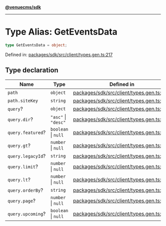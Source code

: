 [**@venuecms/sdk**](../Index.md)

***

# Type Alias: GetEventsData

```ts
type GetEventsData = object;
```

Defined in: [packages/sdk/src/client/types.gen.ts:217](https://github.com/venuecms/sdk/blob/dbe1bd3b5606b46905e3e9cba86e4c1f6af6def7/packages/sdk/src/client/types.gen.ts#L217)

## Type declaration

| Name | Type | Defined in |
| ------ | ------ | ------ |
| <a id="path"></a> `path` | `object` | [packages/sdk/src/client/types.gen.ts:218](https://github.com/venuecms/sdk/blob/dbe1bd3b5606b46905e3e9cba86e4c1f6af6def7/packages/sdk/src/client/types.gen.ts#L218) |
| `path.siteKey` | `string` | [packages/sdk/src/client/types.gen.ts:219](https://github.com/venuecms/sdk/blob/dbe1bd3b5606b46905e3e9cba86e4c1f6af6def7/packages/sdk/src/client/types.gen.ts#L219) |
| <a id="query"></a> `query`? | `object` | [packages/sdk/src/client/types.gen.ts:221](https://github.com/venuecms/sdk/blob/dbe1bd3b5606b46905e3e9cba86e4c1f6af6def7/packages/sdk/src/client/types.gen.ts#L221) |
| `query.dir`? | `"asc"` \| `"desc"` | [packages/sdk/src/client/types.gen.ts:222](https://github.com/venuecms/sdk/blob/dbe1bd3b5606b46905e3e9cba86e4c1f6af6def7/packages/sdk/src/client/types.gen.ts#L222) |
| `query.featured`? | `boolean` \| `null` | [packages/sdk/src/client/types.gen.ts:223](https://github.com/venuecms/sdk/blob/dbe1bd3b5606b46905e3e9cba86e4c1f6af6def7/packages/sdk/src/client/types.gen.ts#L223) |
| `query.gt`? | `number` \| `null` | [packages/sdk/src/client/types.gen.ts:224](https://github.com/venuecms/sdk/blob/dbe1bd3b5606b46905e3e9cba86e4c1f6af6def7/packages/sdk/src/client/types.gen.ts#L224) |
| `query.legacyId`? | `string` | [packages/sdk/src/client/types.gen.ts:225](https://github.com/venuecms/sdk/blob/dbe1bd3b5606b46905e3e9cba86e4c1f6af6def7/packages/sdk/src/client/types.gen.ts#L225) |
| `query.limit`? | `number` \| `null` | [packages/sdk/src/client/types.gen.ts:226](https://github.com/venuecms/sdk/blob/dbe1bd3b5606b46905e3e9cba86e4c1f6af6def7/packages/sdk/src/client/types.gen.ts#L226) |
| `query.lt`? | `number` \| `null` | [packages/sdk/src/client/types.gen.ts:227](https://github.com/venuecms/sdk/blob/dbe1bd3b5606b46905e3e9cba86e4c1f6af6def7/packages/sdk/src/client/types.gen.ts#L227) |
| `query.orderBy`? | `string` | [packages/sdk/src/client/types.gen.ts:228](https://github.com/venuecms/sdk/blob/dbe1bd3b5606b46905e3e9cba86e4c1f6af6def7/packages/sdk/src/client/types.gen.ts#L228) |
| `query.page`? | `number` \| `null` | [packages/sdk/src/client/types.gen.ts:229](https://github.com/venuecms/sdk/blob/dbe1bd3b5606b46905e3e9cba86e4c1f6af6def7/packages/sdk/src/client/types.gen.ts#L229) |
| `query.upcoming`? | `boolean` \| `null` | [packages/sdk/src/client/types.gen.ts:230](https://github.com/venuecms/sdk/blob/dbe1bd3b5606b46905e3e9cba86e4c1f6af6def7/packages/sdk/src/client/types.gen.ts#L230) |
